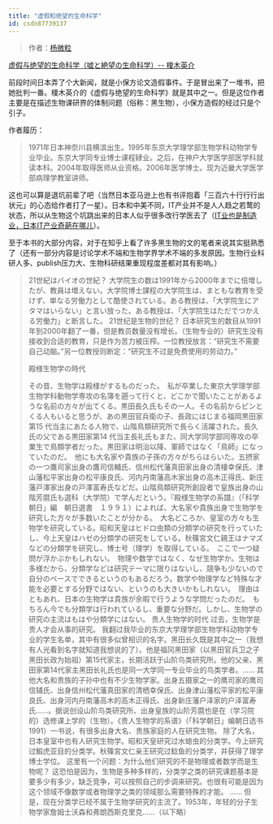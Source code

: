 ```yaml
---
title: "虚假和绝望的生命科学"
id: csdn87739137
---
```


> 作者：[杨微粒](https://zhuanlan.zhihu.com/p/20892649)

[虚假与绝望的生命科学（嘘と絶望の生命科学）-- 榎木英介](https://www.amazon.co.jp/%E5%98%98%E3%81%A8%E7%B5%B6%E6%9C%9B%E3%81%AE%E7%94%9F%E5%91%BD%E7%A7%91%E5%AD%A6-%E6%A6%8E%E6%9C%A8%E8%8B%B1%E4%BB%8B-ebook/dp/B00N3RLF1A)

前段时间日本弄了个大新闻，就是小保方论文造假事件。于是冒出来了一堆书，把她批判一番。榎木英介的《虚假与绝望的生命科学》就是其中之一。但是这位作者主要是在描述生物课研界的体制问题（俗称：黑生物），小保方造假的经过只是个引子。

作者履历：

> 1971年日本神奈川县横滨出生。1995年东京大学理学部生物学科动物学专业毕业。东京大学同专业博士课程肄业。之后，在神户大学医学部医学科就读本科。2004年取得医师从业资格。2006年医学博士。现为近畿大学医学部病理学教室讲师。

这也可以算是退坑前辈了吧（当然日本亚马逊上也有书评抱着「三百六十行行行出状元」的心态给作者打了一星）。日本和中美不同，IT产业并不是人人趋之若鹜的状态，所以从生物这个坑跳出来的日本人似乎很多改行学医去了（[IT业也是制造业，日本IT产业奇葩在哪儿](http://link.zhihu.com/?target=http%3A//www.infoq.com/cn/articles/chinatechday-Japan-IT)）。

至于本书的大部分内容，对于在知乎上看了许多黑生物的文的笔者来说其实挺熟悉了（还有一部分内容是讨论学术不端和生物学界学术不端的多发原因。生物行业科研人多、publish压力大、生物科研结果重现程度差都对其有影响。）

> 21世紀はバイオの世紀？
> 大学院生の数は1991年から2000年までに倍増したが、教員は増えない。大学院博士課程の大学院生は、まともな教育を受けず、単なる労働力として酷使されている。ある教授は、「大学院生にアタマはいらない」と言い放った。ある教授は、「大学院生はただでつかえる労働力」と断言した。
> 21世纪是生物的世纪？
> 日本研究生的数目从1991年到2000年翻了一番，但是教员数量没有增长。（生物专业的）研究生没有接收到合适的教育，只是作为苦力被压榨。一位教授放言：“研究生不需要自己动脑。”另一位教授则断定：“研究生不过是免费使用的劳动力。”
> 
> 殿様生物学の時代
> 
> その昔、生物学は殿様がするものだった。　私が卒業した東京大学理学部生物学科動物学専攻の名簿を遡って行くと、どこかで聞いたことがあるような名前の方々が出てくる。黒田長久氏もその一人。その名前からピンとくる人もいると思うが、あの黒田官兵衛の子、長政にはじまる福岡黒田家第15 代当主にあたる人物で、山階鳥類研究所で長らく活躍された。長久氏の父である黒田家第14 代当主長礼氏もまた、同大学同学部同専攻の卒業生で鳥類学者だった。黒田家は明治以降、軍師ではなく「鳥師」になっていたのだ。　他にも大名家や貴族の子孫の方々がちらほらいた。五摂家の一つ鷹司家出身の鷹司信輔氏、信州松代藩真田家出身の清棲幸保氏、津山藩松平家出身の松平康良氏、河内丹南藩高木家出身の高木正得氏、新庄藩戸澤家出身の戸澤富寿氏などだ。山階鳥類研究所創設者で皇族出身の山階芳麿氏も選科（大学院）で学んだという。『殿様生物学の系譜』（「科学朝日」編　朝日選書　１９９１）によれば、大名家や貴族出身で生物学を研究した方々が多数いたことが分かる。　大名どころか、皇室の方々も生物学を研究している。昭和天皇はヒドロ虫類の分類学の研究を行っていたし、今上天皇はハゼの分類学の研究をしている。秋篠宮文仁親王はナマズなどの分類学を研究し、博士号（理学）を取得している。　ここで一つ疑問が浮かぶかもしれない。　物理や数学ではなく、なぜ生物学か。生物は多様だから、分類学などは研究テーマに限りはないし、競争も少ないので自分のペースでできるというのもあるだろう。数学や物理学など特殊な才能を必要とする分野ではない、というのも大きいかもしれない。　理由はともあれ、日本の生物学は貴族が余暇で行うような学問だったのだ。　もちろん今でも分類学は行われているし、重要な分野だ。しかし、生物学の研究の主流はもはや分類学にはない。
> 贵人生物学的时代
> 过去，生物学是贵人才会从事的研究。
> 我翻过我毕业的东京大学理学部生物学科动物学专业的学生名单，其中有很多似曾相识的名字。黑田长久既是其中之一（我想有人光看到名字就知道我想说的了）。他是福冈黑田家（以黑田官兵卫之子黑田长政为始祖）第15代家主，长期活跃于山阶鸟类研究所。他的父亲、黑田家第14代家主黑田长礼氏也是同一大学同一专业毕业的鸟类学者。……
> 其他大名和贵族的子孙中也有不少生物学家。出身五摄家之一的鹰司家的鹰司信辅氏、出身信州松代藩真田家的清栖幸保氏、出身津山藩松平家的松平康良氏、出身河内丹南藩高木的高木正得氏、出身新庄藩户泽家的户泽富寿氏……。据说创设山阶鸟类研究所、出身皇族的山阶芳麿也是在（学习院的）选修课上学的（生物）。《贵人生物学的系谱》（「科学朝日」编朝日选书1991）一书说，有很多出身大名、贵族家庭的人在研究生物。
> 除了大名，日本皇室中也有人研究生物学。昭和天皇研究过水螅虫的分类学。今上研究过鰕虎亚目的分类学。秋篠宮文仁亲王研究过鲶鱼的分类学，并获得了理学博士学位。
> 这里有一个问题：为什么他们研究的不是物理或者数学而是生物呢？
> 这恐怕是因为，生物是多种多样的，分类学之类的研究课题基本是要多少有多少，缺乏竞争，可以按照自己的步调来研究。也很有可能是因为这个领域不像数学或者物理学之类的领域那么需要特殊的才能。
> ……
> 但是，现在分类学已经不属于生物学研究的主流了。1953年，年轻的分子生物学家詹姆士沃森和弗朗西斯克里克……（以下略）